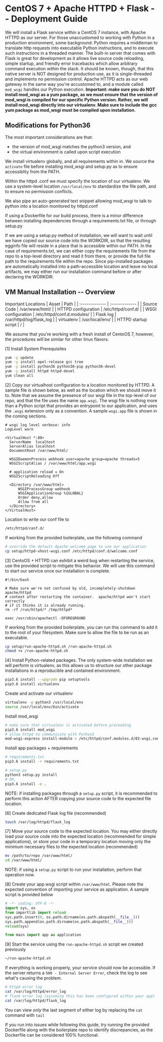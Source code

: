 # CentOS 7 + Apache HTTPD + Flask -- Deployment Guide
We will install a Flask service within a CentOS 7 instance, with Apache HTTPD as our server. For those unaccustomed to working with Python in a production environment, some background: Python requires a middleman to translate http requests into executable Python instructions, and to execute such instructions in a threaded manner. The built-in server that comes with Flask is great for development as it allows live source code reloading, simple startup, and friendly error tracebacks which allow arbitrary command execution within the stack. It should be known, though, that this native server is NOT designed for production use, as it is single-threaded and implements no permission control. Apache HTTPD acts as our web gateway in the same way you're accustomed to, and a module called `mod_wsgi` handles our Python execution. **Important: make sure you do NOT install mod_wsgi as a yum package, as we must ensure that the version of mod_wsgi is compiled for our specific Python version. Rather, we will install mod_wsgi directly into our virtualenv. Make sure to include the gcc yum package as mod_wsgi must be compiled upon installation.**

## Modifications for Python36

The most important considerations are that:
- the version of mod_wsgi matches the python3 version, and
- the virtual environment is called upon script execution

We install virtualenv globally, and all requirements within in.
We source the `activate` file before installing mod_wsgi and setup.py as to ensure accessiblity from the PATH.

Within the httpd .conf we must specify the location of our virtualenv. We use a system-level location `/usr/local/env` to standardize the file path, and to ensure no permission conflicts.

We also pipe an auto-generated text snippet allowing mod_wsgi to talk to python into a location monitored by httpd.conf

If using a Dockerfile for our build process, there is a minor difference between installing dependencies through a requirements.txt file, or through setup.py

If we are using a setup.py method of installation, we will want to wait until we have copied our source code into the WORKDIR,
so that the resulting egginfo file will reside in a place that is accessible within our PATH.
In the case of requirements.txt, we can either copy the requirements file from the repo to a top-level directory and read it from there, or provide the full file path to the requirements file within the repo. Since pip-installed packages are automatically installed into a path-accessible location and leave no local artifacts, we may either run our installation command before or after declaring the WORKDIR.

## VM Manual Installation -- Overview
Important Locations
| Asset    | Path    |
| :------------- | :------------- |
| Source Code       | /var/www/html/       |
| HTTPD configuration       | /etc/httpd/conf.d/       |
| WSGI configuration       | /etc/httpd/conf.d.modules/       |
| Flask log       | /var/httpd/log/flask_log       |
| virtualenv       | /usr/local/env/      |
| HTTPD startup script       | /      |


We assume that you're working with a fresh install of CentoOS 7, however, the procedures will be similar for other linux flavors.

[1] Install System Prerequisites
```bash
yum -y update
yum -y install epel-release gcc tree
yum -y install python36 python36-pip python36-devel
yum -y install httpd httpd-devel
yum clean all
```

[2] Copy our virtualhost configuration to a location monitored by HTTPD. A sample file is shown below, as well as the location which we should move it to. Note that we assume the presence of our wsgi file in the top-level of our repo, and that the file uses the name `app.wsgi`. The wsgi file is nothing more than a Python script that provides an entrypoint to our application, and uses the `.wsgi` extension only as a convention. A sample `wsgi.app` file is shown in the coming sections.
```
# wsgi log level verbose: info
LogLevel warn

<VirtualHost *:80>
  ServerName  localhost
  ServerAlias localhost
  DocumentRoot /var/www/html/

  WSGIDaemonProcess webhook user=apache group=apache threads=5
  WSGIScriptAlias / /var/www/html/app.wsgi

  # application reload = On
  WSGIScriptReloading Off

  <Directory /var/www/html>
      WSGIProcessGroup webhook
      WSGIApplicationGroup %{GLOBAL}
      Order deny,allow
      Allow from all
  </Directory>
</VirtualHost>
```
Location to write our conf file to
```bash
/etc/httpd/conf.d/
```
If working from the provided boilerplate, use the following command
```bash
# override the default Apache welcome page to use our application
cp setup/httpd-vhost-wsgi.conf /etc/httpd/conf.d/welcome.conf
```

[3] CentoOS + HTTPD can exhibit a weird bug when restarting the service, use the provided script to mitigate this behavior. We will use this command to start our service once our installation is complete.
```
#!/bin/bash

# Make sure we're not confused by old, incompletely-shutdown apache/httpd
# context after restarting the container.  apache/httpd won't start correctly
# if it thinks it is already running.
rm -rf /run/httpd/* /tmp/httpd*

exec /usr/sbin/apachectl -DFOREGROUND
```
If working from the provided boilerplate, you can run this command to add it to the root of your filesystem. Make sure to allow the file to be run as an executable.
```bash
cp setup/run-apache-httpd.sh /run-apache-httpd.sh
chmod +x /run-apache-httpd.sh
```

[4] Install Python-related packages. The only system-wide installation we will perform is virtualenv, as this allows us to structure our other package installations in a reproducible and contained environment.
```bash
pip3.6 install --upgrade pip setuptools
pip3.6 install virtualenv
```
Create and activate our virtualenv
```bash
virtualenv -p python3 /usr/local/env
source /usr/local/env/bin/activate
```

Install mod_wsgi
```bash
# make sure that virtualenv is activated before proceeding
pip3.6 install mod_wsgi
# allow httpd to communicate with Python3
mod-wsgi-express install-module > /etc/httpd/conf.modules.d/02-wsgi.conf
```

Install app packages + requirements
```bash
# requirements.txt
pip3.6 install -r requirements.txt

# setup.py
python3 setup.py install
# OR,
pip3.6 install -e .
```
NOTE: if installing packages through a `setup.py` script, it is recommended to perform this action AFTER copying your source code to the expected file location.

[6] Create dedicated Flask log file (recommended)
```bash
touch /var/log/httpd/flask_log
```

[7] Move your source code to the expected location. You may either directly load your source code into the expected location (recommended for simple applications), or store your code in a temporary location moving only the minimum necessary files to the expected location (recommended)
```bash
mv /path/to/repo /var/www/html/
cd /var/www/html/
```
NOTE: if using a `setup.py` script to run your installation, perform that operation now.

[8] Create your app.wsgi script within `/var/www/html`. Please note the expected convention of importing your service as application. A sample script is provided below
```python
# -*- coding: UTF-8 -*-
import sys, os
from importlib import reload
sys.path.insert(0, os.path.dirname(os.path.abspath(__file__)))
sys.path.append(os.path.dirname(os.path.abspath(__file__)))
reload(sys)

from main import app as application
```

[9] Start the service using the `run-apache-httpd.sh` script we created previously
```bash
~/run-apache-httpd.sh
```

If everything is working properly, your service should now be accessible. If the server returns a `500 - Internal Server Error`, check the log to see what's causing the problem.
```bash
# httpd error log
cat /var/log/httpd/error_log
# flask error log (assuming this has been configured within your app)
cat /var/log/httpd/flask_log
```
You can view *only* the last segment of either log by replacing the `cat` command with `tail`

If you run into issues while following this guide, try running the provided Dockerfile along with the boilerplate repo to identify discrepancies, as the Dockerfile can be considered 100% functional.
<!--  -->
